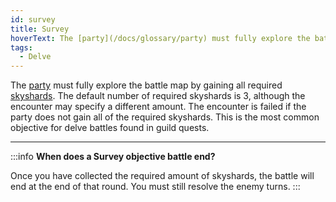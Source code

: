 ```yaml
---
id: survey
title: Survey
hoverText: The [party](/docs/glossary/party) must fully explore the battle map by gaining all required [skyshards](/docs/battles/types/delve/skyshard). The default number of required skyshards is 3, although the encounter may specify a different amount.
tags:
  - Delve
---
```


The [party](/docs/glossary/party) must fully explore the battle map by gaining all required [skyshards](/docs/battles/types/delve/skyshard). The default number of required skyshards is 3, although the encounter may specify a different amount. The encounter is failed if the party does not gain all of the required skyshards. This is the most common objective for delve battles found in guild quests.

---

:::info
**When does a Survey objective battle end?**

Once you have collected the required amount of skyshards, the battle will end at the end of that round. You must still resolve the enemy turns.
:::
